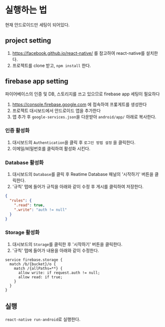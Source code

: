 # 실행하는 법

현재 안드로이드만 세팅이 되어있다.

## project setting

1. https://facebook.github.io/react-native/ 를 참고하여 react-native를 설치한다.
2. 프로젝트를 clone 받고, `npm install` 한다.

## firebase app setting

파이어베이스의 인증 및 DB, 스토리지를 쓰고 있으므로 firebase app 세팅이 필요하다

1. https://console.firebase.google.com 에 접속하여 프롲게트를 생성한다
2. 프로젝트 대시보드에서 안드로이드 앱을 추가한다
3. 앱 추가 후 `google-services.json`을 다운받아 `android/app/` 아래로 복사한다.


### 인증 활성화

1. 대시보드의 `Authentication`을 클릭 후 `로그인 방법 설정` 을 클릭한다.
2. 이메일/비밀번호를 클릭하여 활성화 시킨다.

### Database 활성화

1. 대시보드의 `Database`를 클릭 후 Reatime Database 패널의 '시작하기' 버튼을 클릭한다.
2. '규칙' 탭에 들어가 규칙을 아래와 같이 수정 후 게시를 클릭하여 저장한다.

```json
{
  "rules": {
    ".read": true,
    ".write": "auth != null"
  }
}
```

### Storage 활성화

1. 대시보드의 `Storage`를 클릭한 후 '시작하기' 버튼을 클릭한다.
2. '규칙' 탭에 들어가 내용을 아래와 같이 수정한다.

```
service firebase.storage {
  match /b/{bucket}/o {
    match /{allPaths=**} {
      allow write: if request.auth != null;
      allow read: if true;
    }
  }
}

```

## 실행

`react-native run-android`로 실행한다.